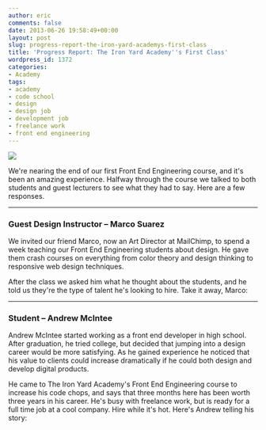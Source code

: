 ```yaml
---
author: eric
comments: false
date: 2013-06-26 19:58:49+00:00
layout: post
slug: progress-report-the-iron-yard-academys-first-class
title: 'Progress Report: The Iron Yard Academy''s First Class'
wordpress_id: 1372
categories:
- Academy
tags:
- academy
- code school
- design
- design job
- development job
- freelance work
- front end engineering
---
```


![](http://blog.theironyard.com/wp-content/uploads/2013/06/featured-image-andrew-mcintee.jpg)

We're nearing the end of our first Front End Engineering course, and it's been an amazing experience. Halfway through the course we talked to both students and guest lecturers to see what they had to say. Here are a few responses. 

<!-- more -->

* * *

### Guest Design Instructor – Marco Suarez

We invited our friend Marco, now an Art Director at MailChimp, to spend a week teaching our Front End Engineering students about design. He gave them crash courses on everything from color theory and design thinking to responsive web design techniques. 

After the class we asked him what he thought about the students, and he told us they're the type of talent he's looking to hire. Take it away, Marco: 

* * *

### Student – Andrew McIntee

Andrew McIntee started working as a front end developer in high school. After graduation, he tried college, but decided that jumping into a design career would be more satisfying. As he gained experience he noticed that his value to clients could increase dramatically if he could both design and develop digital products. 

He came to The Iron Yard Academy's Front End Engineering course to increase his code chops, and says that three months here has been worth three years in his career. He's busy with freelance work, but is ready for a full time job at a cool company. Hire while it's hot. Here's Andrew telling his story: 


